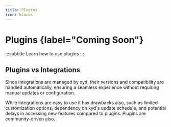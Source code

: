 ```yaml
---
title: Plugins
icon: blocks
---
```


# Plugins {label="Coming Soon"}
:::subtitle
Learn how to use plugins
:::


## Plugins vs Integrations
Since integrations are managed by xyd, their versions and compatibility are handled automatically, ensuring a seamless experience without requiring manual updates or configuration.

While integrations are easy to use it has drawbacks also, such as limited customization options, dependency on xyd's update schedule, and potential delays in accessing new features compared to plugins.
Plugins are community-driven also.


